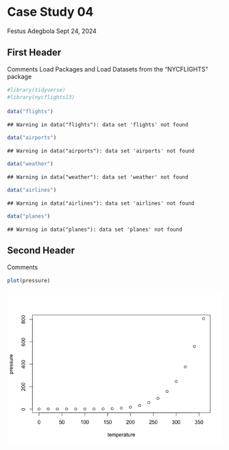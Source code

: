 Case Study 04
================
Festus Adegbola
Sept 24, 2024

## First Header

Comments Load Packages and Load Datasets from the “NYCFLIGHTS” package

``` r
#library(tidyverse)
#library(nycflights13)

data("flights")
```

    ## Warning in data("flights"): data set 'flights' not found

``` r
data("airports")
```

    ## Warning in data("airports"): data set 'airports' not found

``` r
data("weather")
```

    ## Warning in data("weather"): data set 'weather' not found

``` r
data("airlines")
```

    ## Warning in data("airlines"): data set 'airlines' not found

``` r
data("planes")
```

    ## Warning in data("planes"): data set 'planes' not found

## Second Header

Comments

``` r
plot(pressure)
```

![](case_study_04_files/figure-gfm/unnamed-chunk-2-1.png)<!-- -->
